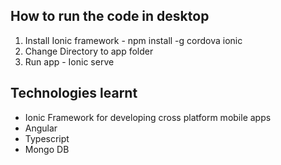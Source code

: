 ## How to run the code in desktop
1. Install Ionic framework - npm install -g cordova ionic
2. Change Directory to app folder
3. Run app - Ionic serve

## Technologies learnt
- Ionic Framework for developing cross platform mobile apps
- Angular
- Typescript
- Mongo DB


